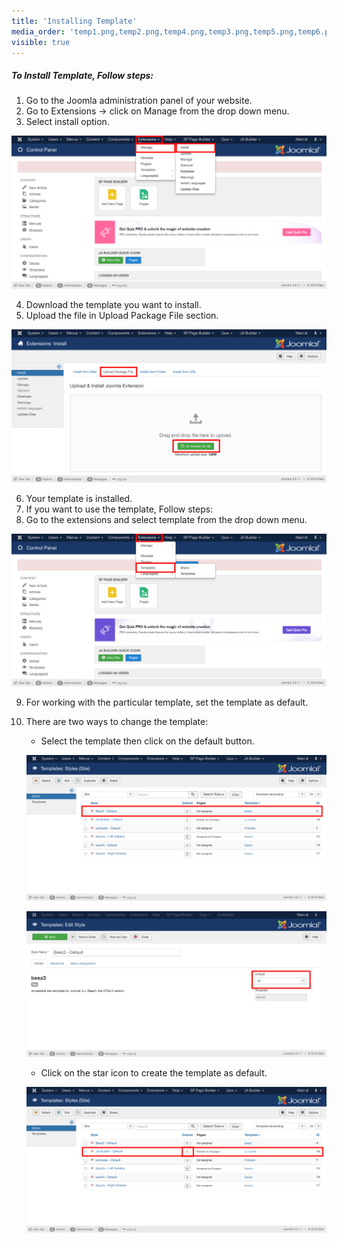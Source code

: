 ```yaml
---
title: 'Installing Template'
media_order: 'temp1.png,temp2.png,temp4.png,temp3.png,temp5.png,temp6.png'
visible: true
---
```


##### **To Install Template, Follow steps:**

1. Go to the Joomla administration panel of your website.
2. Go to Extensions -> click on Manage from the drop down menu.
3. Select install option.

![](temp1.png)

4. Download the template you want to install.
5. Upload the file in Upload Package File section.

![](temp2.png)

6. Your template is installed.
7. If you want to use the template, Follow steps:
8. Go to the extensions and select template from the drop down menu.

![](temp4.png)

9. For working with the particular template, set the template as default.
10. There are two ways to change the template:
    * Select the template then click on the default button.

    ![](temp3.png)
    
    ![](temp6.png)
    
    * Click on the star icon to create the template as default.

    ![](temp5.png)